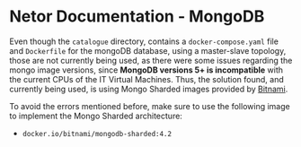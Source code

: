 # Netor Documentation - MongoDB

Even though the `catalogue` directory, contains a `docker-compose.yaml` file and `Dockerfile` for the mongoDB database, using a master-slave topology, those are not currently being used, as there were some issues regarding the mongo image versions, since **MongoDB  versions 5+ is incompatible** with the current CPUs of the IT Virtual Machines.  Thus, the solution found, and currently being used, is using Mongo Sharded images provided by [Bitnami](https://github.com/bitnami/bitnami-docker-mongodb-sharded).

To avoid the errors mentioned before, make sure to use the following image to implement the Mongo Sharded architecture:

- `docker.io/bitnami/mongodb-sharded:4.2`

